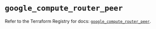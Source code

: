 # `google_compute_router_peer`

Refer to the Terraform Registry for docs: [`google_compute_router_peer`](https://registry.terraform.io/providers/hashicorp/google/6.27.0/docs/resources/compute_router_peer).
